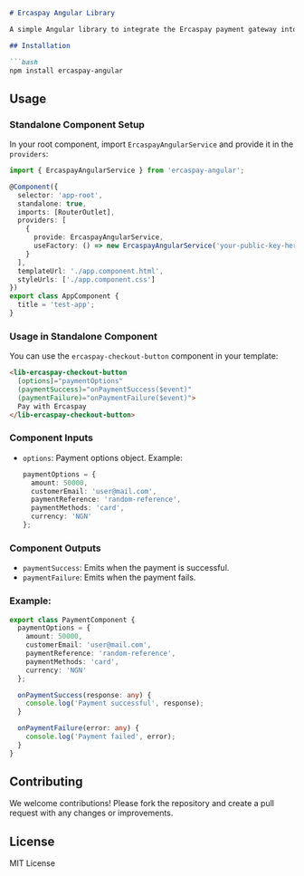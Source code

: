 ```md
# Ercaspay Angular Library

A simple Angular library to integrate the Ercaspay payment gateway into your Angular 14+ application using standalone components.

## Installation

```bash
npm install ercaspay-angular
```

## Usage

### Standalone Component Setup

In your root component, import `ErcaspayAngularService` and provide it in the `providers`:

```typescript
import { ErcaspayAngularService } from 'ercaspay-angular';

@Component({
  selector: 'app-root',
  standalone: true,
  imports: [RouterOutlet],
  providers: [
    {
      provide: ErcaspayAngularService,
      useFactory: () => new ErcaspayAngularService('your-public-key-here')
    }
  ],
  templateUrl: './app.component.html',
  styleUrls: ['./app.component.css']
})
export class AppComponent {
  title = 'test-app';
}
```

### Usage in Standalone Component

You can use the `ercaspay-checkout-button` component in your template:

```html
<lib-ercaspay-checkout-button 
  [options]="paymentOptions" 
  (paymentSuccess)="onPaymentSuccess($event)" 
  (paymentFailure)="onPaymentFailure($event)">
  Pay with Ercaspay
</lib-ercaspay-checkout-button>
```

### Component Inputs

- `options`: Payment options object. Example:

  ```typescript
  paymentOptions = {
    amount: 50000,
    customerEmail: 'user@mail.com',
    paymentReference: 'random-reference',
    paymentMethods: 'card',
    currency: 'NGN'
  };
  ```

### Component Outputs

- `paymentSuccess`: Emits when the payment is successful.
- `paymentFailure`: Emits when the payment fails.

### Example:

```typescript
export class PaymentComponent {
  paymentOptions = {
    amount: 50000,
    customerEmail: 'user@mail.com',
    paymentReference: 'random-reference',
    paymentMethods: 'card',
    currency: 'NGN'
  };

  onPaymentSuccess(response: any) {
    console.log('Payment successful', response);
  }

  onPaymentFailure(error: any) {
    console.log('Payment failed', error);
  }
}
```

## Contributing

We welcome contributions! Please fork the repository and create a pull request with any changes or improvements.

## License

MIT License
```
